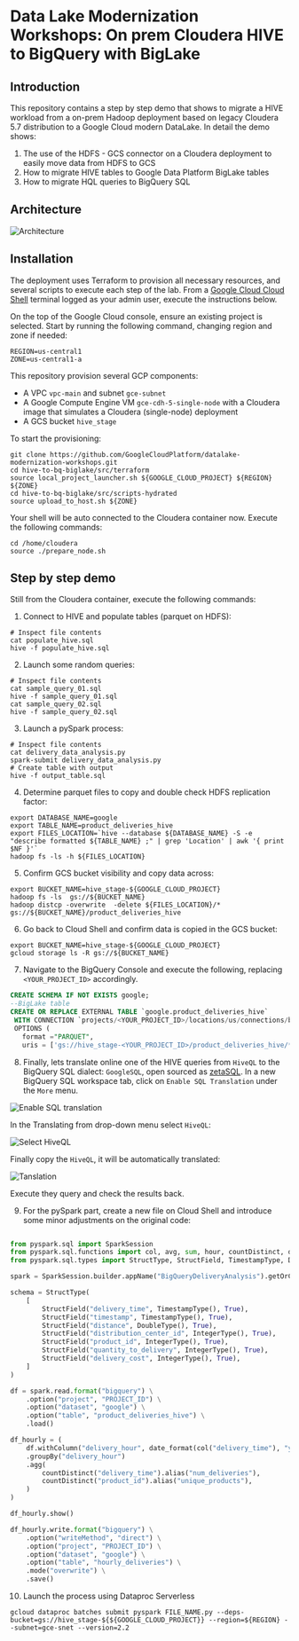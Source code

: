 # Data Lake Modernization Workshops: On prem Cloudera HIVE to BigQuery with BigLake

## Introduction

This repository contains a step by step demo that shows to migrate a HIVE workload from a on-prem Hadoop deployment based on legacy Cloudera 5.7 distribution to a Google Cloud modern DataLake.
In detail the demo shows:

1. The use of the HDFS - GCS connector on a Cloudera deployment to easily move data from HDFS to GCS
2. How to migrate HIVE tables to Google Data Platform BigLake tables
3. How to migrate HQL queries to BigQuery SQL

## Architecture

![Architecture](assets/01.png)

## Installation

The deployment uses Terraform to provision all necessary resources, and several scripts to execute each step of the lab.
From a [Google Cloud Cloud Shell](https://cloud.google.com/shell) terminal logged as your admin user, execute the instructions below.

On the top of the Google Cloud console, ensure an existing project is selected. Start by running the following command, changing region and zone if needed:

```console
REGION=us-central1
ZONE=us-central1-a

```

This repository provision several GCP components:

* A VPC `vpc-main` and subnet `gce-subnet` 
* A Google Compute Engine VM `gce-cdh-5-single-node` with a Cloudera image that simulates a Cloudera (single-node) deployment
* A GCS bucket `hive_stage` 

To start the provisioning:

```console
git clone https://github.com/GoogleCloudPlatform/datalake-modernization-workshops.git
cd hive-to-bq-biglake/src/terraform
source local_project_launcher.sh ${GOOGLE_CLOUD_PROJECT} ${REGION} ${ZONE}
cd hive-to-bq-biglake/src/scripts-hydrated
source upload_to_host.sh ${ZONE}

```

Your shell will be auto connected to the Cloudera container now. Execute the following commands:

```console
cd /home/cloudera
source ./prepare_node.sh

```

## Step by step demo

Still from the Cloudera container, execute the following commands:

1. Connect to HIVE and populate tables (parquet on HDFS):

```console
# Inspect file contents
cat populate_hive.sql
hive -f populate_hive.sql

```

2. Launch some random queries:

```console
# Inspect file contents
cat sample_query_01.sql
hive -f sample_query_01.sql
cat sample_query_02.sql
hive -f sample_query_02.sql

```

3. Launch a pySpark process:

```console
# Inspect file contents
cat delivery_data_analysis.py
spark-submit delivery_data_analysis.py
# Create table with output
hive -f output_table.sql

```


4. Determine parquet files to copy and double check HDFS replication factor:

```console
export DATABASE_NAME=google
export TABLE_NAME=product_deliveries_hive
export FILES_LOCATION=`hive --database ${DATABASE_NAME} -S -e "describe formatted ${TABLE_NAME} ;" | grep 'Location' | awk '{ print $NF }'`
hadoop fs -ls -h ${FILES_LOCATION}

```

5. Confirm GCS bucket visibility and copy data across:

```console
export BUCKET_NAME=hive_stage-${GOOGLE_CLOUD_PROJECT} 
hadoop fs -ls  gs://${BUCKET_NAME}
hadoop distcp -overwrite  -delete ${FILES_LOCATION}/* gs://${BUCKET_NAME}/product_deliveries_hive

```

6. Go back to Cloud Shell and confirm data is copied in the GCS bucket:

```console
export BUCKET_NAME=hive_stage-${GOOGLE_CLOUD_PROJECT} 
gcloud storage ls -R gs://${BUCKET_NAME}

```

7. Navigate to the BigQuery Console and execute the following, replacing `<YOUR_PROJECT_ID>` accordingly.

```sql
CREATE SCHEMA IF NOT EXISTS google;
--BigLake table
CREATE OR REPLACE EXTERNAL TABLE `google.product_deliveries_hive`
 WITH CONNECTION `projects/<YOUR_PROJECT_ID>/locations/us/connections/biglake-connection`
 OPTIONS (
   format ="PARQUET",
   uris = ['gs://hive_stage-<YOUR_PROJECT_ID>/product_deliveries_hive/*']);
```

8. Finally, lets translate online one of the HIVE queries from `HiveQL` to the BigQuery SQL dialect: `GoogleSQL`, open sourced as [zetaSQL](https://github.com/google/zetasql). In a new BigQuery SQL workspace tab, click on `Enable SQL Translation` under the `More` menu.

![Enable SQL translation](assets/02.png)

In the Translating from drop-down menu select `HiveQL`:

![Select HiveQL](assets/03.png)

Finally copy the `HiveQL`, it will be automatically translated:

![Tanslation](assets/04.png)

Execute they query and check the results back.

9. For the pySpark part, create a new file on Cloud Shell and introduce some minor adjustments on the original code:

```python

from pyspark.sql import SparkSession
from pyspark.sql.functions import col, avg, sum, hour, countDistinct, date_format
from pyspark.sql.types import StructType, StructField, TimestampType, DoubleType, IntegerType

spark = SparkSession.builder.appName("BigQueryDeliveryAnalysis").getOrCreate()

schema = StructType(
    [
        StructField("delivery_time", TimestampType(), True),
        StructField("timestamp", TimestampType(), True),
        StructField("distance", DoubleType(), True),
        StructField("distribution_center_id", IntegerType(), True),
        StructField("product_id", IntegerType(), True),
        StructField("quantity_to_delivery", IntegerType(), True),
        StructField("delivery_cost", IntegerType(), True),
    ]
)

df = spark.read.format("bigquery") \
    .option("project", "PROJECT_ID") \
    .option("dataset", "google") \
    .option("table", "product_deliveries_hive") \
    .load()

df_hourly = (
    df.withColumn("delivery_hour", date_format(col("delivery_time"), "yyyy-MM-dd HH"))
    .groupBy("delivery_hour")
    .agg(
        countDistinct("delivery_time").alias("num_deliveries"),
        countDistinct("product_id").alias("unique_products"),
    )
)

df_hourly.show()

df_hourly.write.format("bigquery") \
    .option("writeMethod", "direct") \
    .option("project", "PROJECT_ID") \
    .option("dataset", "google") \
    .option("table", "hourly_deliveries") \
    .mode("overwrite") \
    .save()

```

10. Launch the process using Dataproc Serverless

```console
gcloud dataproc batches submit pyspark FILE_NAME.py --deps-bucket=gs://hive_stage-${${GOOGLE_CLOUD_PROJECT}} --region=${REGION} --subnet=gce-snet --version=2.2

```
